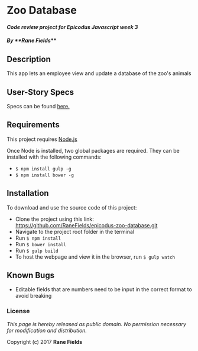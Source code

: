 # Zoo Database

#### _Code review project for Epicodus Javascript week 3_

#### _By **Rane Fields_**

## Description

This app lets an employee view and update a database of the zoo's animals

## User-Story Specs

Specs can be found [here.](./SPECS.md)

## Requirements

This project requires [Node.js](https://nodejs.org/en/)

Once Node is installed, two global packages are required. They can be installed with the following commands:

* `$ npm install gulp -g`
* `$ npm install bower -g`

## Installation

To download and use the source code of this project:

* Clone the project using this link: https://github.com/RaneFields/epicodus-zoo-database.git
* Navigate to the project root folder in the terminal
* Run `$ npm install`
* Run `$ bower install`
* Run `$ gulp build`
* To host the webpage and view it in the browser, run `$ gulp watch`

## Known Bugs

* Editable fields that are numbers need to be input in the correct format to avoid breaking

### License

_This page is hereby released as public domain. No permission necessary for modification and distribution._

Copyright (c) 2017 **Rane Fields**
